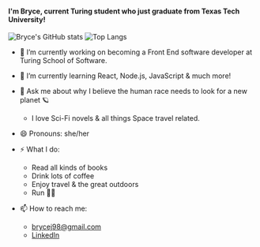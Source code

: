 
#### I'm Bryce, current Turing student who just graduate from Texas Tech University!

![Bryce's GitHub stats](https://github-readme-stats.vercel.app/api?username=brycemara&show_icons=true&theme=graywhite)
![Top Langs](https://github-readme-stats.vercel.app/api/top-langs/?username=brycemara&layout=compact)

- 🔭  I’m currently working on becoming a Front End software developer at Turing School of Software.

- 🌱  I’m currently learning React, Node.js, JavaScript & much more!

- 💬  Ask me about why I believe the human race needs to look for a new planet 🪐
    - I love Sci-Fi novels & all things Space travel related.

- 😄  Pronouns: she/her

- ⚡ What I do:
    - Read all kinds of books
    - Drink lots of coffee
    - Enjoy travel & the great outdoors
    - Run 🏃‍♀️
    
- 📫  How to reach me: 
    - brycej98@gmail.com 
    - [LinkedIn](https://www.linkedin.com/in/bryce-jarrett/)
